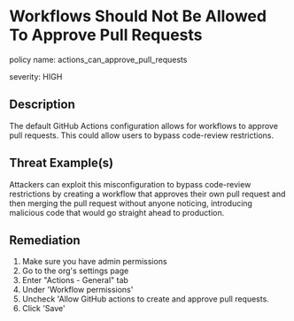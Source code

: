 # Workflows Should Not Be Allowed To Approve Pull Requests

policy name: actions_can_approve_pull_requests

severity: HIGH

## Description

The default GitHub Actions configuration allows for workflows to approve pull
requests. This could allow users to bypass code-review restrictions.

## Threat Example(s)

Attackers can exploit this misconfiguration to bypass code-review restrictions
by creating a workflow that approves their own pull request and then merging the
pull request without anyone noticing, introducing malicious code that would go
straight ahead to production.

## Remediation

1. Make sure you have admin permissions
2. Go to the org's settings page
3. Enter "Actions - General" tab
4. Under 'Workflow permissions'
5. Uncheck 'Allow GitHub actions to create and approve pull requests.
6. Click 'Save'
